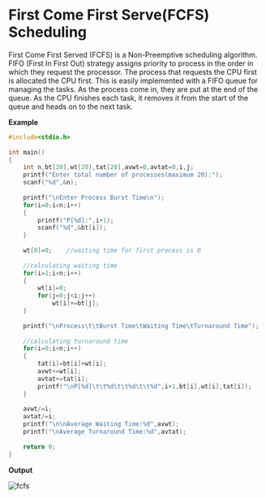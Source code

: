 # First Come First Serve(FCFS) Scheduling

First Come First Served (FCFS) is a Non-Preemptive scheduling algorithm. FIFO (First In First Out) strategy assigns priority to process in the order in which they request the processor. The process that requests the CPU first is allocated the CPU first. This is easily implemented with a FIFO queue for managing the tasks. As the process come in, they are put at the end of the queue. As the CPU finishes each task, it removes it from the start of the queue and heads on to the next task. 

**Example**

```cpp
#include<stdio.h>
 
int main()
{
    int n,bt[20],wt[20],tat[20],avwt=0,avtat=0,i,j;
    printf("Enter total number of processes(maximum 20):");
    scanf("%d",&n);
 
    printf("\nEnter Process Burst Time\n");
    for(i=0;i<n;i++)
    {
        printf("P[%d]:",i+1);
        scanf("%d",&bt[i]);
    }
 
    wt[0]=0;    //waiting time for first process is 0
 
    //calculating waiting time
    for(i=1;i<n;i++)
    {
        wt[i]=0;
        for(j=0;j<i;j++)
            wt[i]+=bt[j];
    }
 
    printf("\nProcess\t\tBurst Time\tWaiting Time\tTurnaround Time");
 
    //calculating turnaround time
    for(i=0;i<n;i++)
    {
        tat[i]=bt[i]+wt[i];
        avwt+=wt[i];
        avtat+=tat[i];
        printf("\nP[%d]\t\t%d\t\t%d\t\t%d",i+1,bt[i],wt[i],tat[i]);
    }
 
    avwt/=i;
    avtat/=i;
    printf("\n\nAverage Waiting Time:%d",avwt);
    printf("\nAverage Turnaround Time:%d",avtat);
 
    return 0;
} 

```

**Output**

![fcfs](https://user-images.githubusercontent.com/37344605/58186570-fa8e8300-7cd6-11e9-9e28-c11fe327335b.png)

